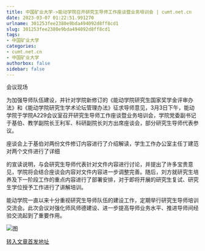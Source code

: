 ```yaml
---
title: 中国矿业大学->能动学院召开研究生导师工作座谈暨业务培训会 | cumt.net.cn
date: 2023-03-07 01:22:51.991270
urlname: 301253fee2380e9bda494092d8ff8cd1
slug: 301253fee2380e9bda494092d8ff8cd1
tags: 
- 中国矿业大学
categories:
- cumt.net.cn
- 中国矿业大学
authorbox: false
sidebar: false
---
```

会议现场

为加强导师队伍建设，并针对学院新修订的《能动学院研究生国家奖学金评审办法》和《能动学院研究生学术论坛管理办法》征求导师意见，3月3日下午，能动学院于学院A229会议室召开研究生导师工作座谈暨业务培训会，学院党委副书记于基伯、教学副院长王利军、科研副院长刘方出席座谈会，部分研究生导师代表参议。

座谈会上于基伯对两份文件修订内容进行了介绍解读，学生工作办公室主任丁建范对两个文件进行了详细
<!--more-->
的宣读说明，与会研究生导师代表针对文件内容进行讨论，并提出了许多宝贵意见，学院将会结合座谈会内容对文件内容进一步调整完善。随后，刘方就研究生培养及下一阶段工作的重点内容进行了部署安排，对于即将开展的研究生复试、研究生学位授予工作进行了讲解培训。

能动学院一直以来十分重视研究生导师队伍的建设工作，定期举行研究生导师培训交流会。此次会议对强化师风师德建设、进一步提高导师业务水平、推进导师间经验交流起到了重要作用。

![图](https://xwzx.cumt.edu.cn/_upload/article/images/fc/45/36479e8e4b74bce384b41205a4ce/5caf623c-7d09-4d97-9e82-8a71ee0fa8ea.png)

[转入文章首发地址](https://xwzx.cumt.edu.cn/c7/aa/c523a640938/page.htm)